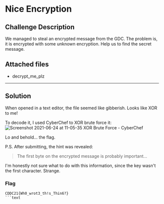 # Nice Encryption

## Challenge Description

We managed to steal an encrypted message from the GDC. The problem is, it is encrypted with some unknown encryption. Help us to find the secret message.

## Attached files

* decrypt_me_plz

---

## Solution

When opened in a text editor, the file seemed like gibberish. Looks like XOR to me!

To decode it, I used CyberChef to XOR brute force it:
![Screenshot 2021-06-24 at 11-05-35 XOR Brute Force - CyberChef](https://user-images.githubusercontent.com/40383042/126366143-b79ec5f2-13a4-4ed4-a620-dd9dbf4d7db5.png)

Lo and behold... the flag.

P.S. After submitting, the hint was revealed:
> The first byte on the encrypted message is probably important…

I'm honestly not sure what to do with this information, since the key wasn't the first character. Strange.

### Flag

```text
CDDC21{Wh0_wrot3_th!s_Thin6?}
```text
